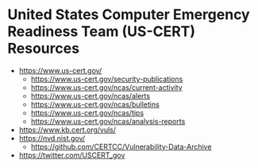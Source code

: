 
United States Computer Emergency Readiness Team (US-CERT) Resources
====

* https://www.us-cert.gov/
  * https://www.us-cert.gov/security-publications
  * https://www.us-cert.gov/ncas/current-activity
  * https://www.us-cert.gov/ncas/alerts
  * https://www.us-cert.gov/ncas/bulletins
  * https://www.us-cert.gov/ncas/tips
  * https://www.us-cert.gov/ncas/analysis-reports
* https://www.kb.cert.org/vuls/
* https://nvd.nist.gov/
  * https://github.com/CERTCC/Vulnerability-Data-Archive
* https://twitter.com/USCERT_gov




